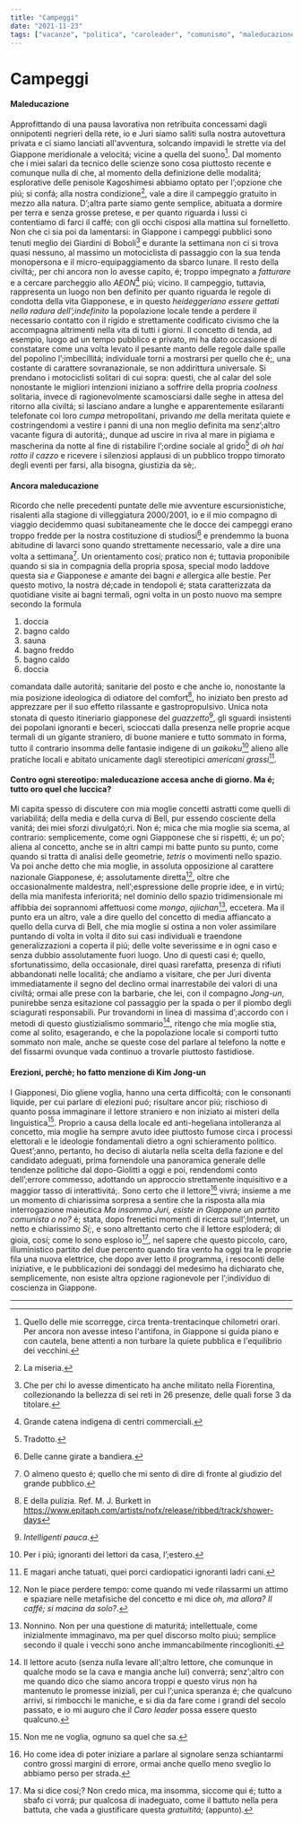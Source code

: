 ```yaml
---
title: "Campeggi"
date: "2021-11-23"
tags: ["vacanze", "politica", "caroleader", "comunismo", "maleducazione"]
---
```


# Campeggi

#### Maleducazione

Approfittando di una pausa lavorativa non retribuita concessami dagli onnipotenti negrieri della rete, io e Juri siamo saliti sulla nostra autovettura privata e ci siamo lanciati all'avventura, solcando impavidi le strette via del Giappone meridionale a velocitá; vicine a quella del suono[^1].
Dal momento che i miei salari da tecnico delle scienze sono cosa piuttosto recente e comunque nulla di che, al momento della definizione delle modalitá; esplorative delle penisole Kagoshimesi abbiamo optato per l’;opzione che piú; si confá; alla nostra condizione[^2], vale a dire il campeggio gratuito in mezzo alla natura. D’;altra parte siamo gente semplice, abituata a dormire per terra e senza grosse pretese, e per quanto riguarda i lussi ci contentiamo di farci il caffé; con gli occhi cisposi alla mattina sul fornelletto. Non che ci sia poi da lamentarsi: in Giappone i campeggi pubblici sono tenuti meglio dei Giardini di Boboli[^3] e durante la settimana non ci si trova quasi nessuno, al massimo un motociclista di passaggio con la sua tenda monopersona e il micro-equipaggiamento da sbarco lunare. Il resto della civiltá;, per chi ancora non lo avesse capito, é; troppo impegnato a _fatturare_ e a cercare parcheggio allo _AEON_[^4] piú; vicino.
Il campeggio, tuttavia, rappresenta un luogo non ben definito per quanto riguarda le regole di condotta della vita Giapponese, e in questo *heideggeriano essere gettati nella radura dell’;indefinito* la popolazione locale tende a perdere il necessario contatto con il rigido e strettamente codificato civismo che la accompagna altrimenti nella vita di tutti i giorni. Il concetto di tenda, ad esempio, luogo ad un tempo pubblico e privato, mi ha dato occasione di constatare come una volta levato il pesante manto delle regole dalle spalle del popolino l’;imbecillitá; individuale torni a mostrarsi per quello che é;, una costante di carattere sovranazionale, se non addirittura universale. Si prendano i motociclisti solitari di cui sopra: questi, che al calar del sole nonostante le migliori intenzioni iniziano a soffrire della propria *coolness* solitaria, invece di ragionevolmente scamosciarsi dalle seghe in attesa del ritorno alla civiltá; si lasciano andare a lunghe e apparentemente esilaranti telefonate coi loro _cumpa_ metropolitani, privando *me* della meritata quiete e costringendomi a vestire i panni di una non meglio definita ma senz’;altro vacante figura di autoritá;, dunque ad uscire in riva al mare in pigiama e mascherina da notte al fine di ristabilire l’;ordine sociale al grido[^5] di _oh hai rotto il cazzo_ e ricevere i silenziosi applausi di un pubblico troppo timorato degli eventi per farsi, alla bisogna, giustizia da sè;.

#### Ancora maleducazione

Ricordo che nelle precedenti puntate delle mie avventure escursionistiche, risalenti alla stagione di villeggiatura 2000/2001, io e il mio compagno di viaggio decidemmo quasi subitaneamente che le docce dei campeggi erano troppo fredde per la nostra costituzione di studiosi[^6] e prendemmo la buona abitudine di lavarci sono quando strettamente necessario, vale a dire una volta a settimana[^7]. Un orientamento cosí; pratico non é; tuttavia proponibile quando si sia in compagnia della propria sposa, special modo laddove questa sia *e* Giapponese *e* amante dei bagni *e* allergica alle bestie. Per questo motivo, la nostra dé;cade in tendopoli é; stata caratterizzata da quotidiane visite ai bagni termali, ogni volta in un posto nuovo ma sempre secondo la formula 

1. doccia 
2. bagno caldo
3. sauna
4. bagno freddo 
5. bagno caldo 
6. doccia 

comandata dalle autoritá; sanitarie del posto e che anche io, nonostante la mia posizione ideologica di odiatore del comfort[^8], ho iniziato ben presto ad apprezzare per il suo effetto rilassante e gastropropulsivo.
Unica nota stonata di questo itineriario giapponese del *guazzetto*[^9], gli sguardi insistenti dei popolani ignoranti e beceri, scioccati dalla presenza nelle proprie acque termali di un gigante straniero, di buone maniere e tutto sommato in forma, tutto il contrario insomma delle fantasie indigene di un *gaikoku*[^10] alieno alle pratiche locali e abitato unicamente dagli stereotipici *americani grassi*[^11].

#### Contro ogni stereotipo: maleducazione accesa anche di giorno. Ma é; tutto oro quel che luccica?

Mi capita spesso di discutere con mia moglie concetti astratti come quelli di variabilitá; della media e della curva di Bell, pur essendo cosciente della vanitá; dei miei sforzi divulgató;ri. Non é; mica che mia moglie sia scema, al contrario: semplicemente, come ogni Giapponese che si rispetti, é; un po’; aliena al concetto, anche se in altri campi mi batte punto su punto, come quando si tratta di analisi delle geometrie, *tetris* o movimenti nello spazio. Va poi anche detto che mia moglie, in assoluta opposizione al carattere nazionale Giapponese, é; assolutamente diretta[^12], oltre che occasionalmente maldestra, nell’;espressione delle proprie idee, e in virtú; della mia manifesta inferioritá; nel dominio dello spazio tridimensionale mi affibbia dei soprannomi affettuosi come *mongo*, *ojiichan*[^13], eccetera. Ma il punto era un altro, vale a dire quello del concetto di media affiancato a quello della curva di Bell, che mia moglie si ostina a non voler assimilare puntando di volta in volta il dito sui casi individuali e traendone generalizzazioni a coperta il piú; delle volte severissime e in ogni caso e senza dubbio assolutamente fuori luogo.
Uno di questi casi é; quello, sfortunatissimo, della occasionale, direi quasi rarefatta, presenza di rifiuti abbandonati nelle localitá; che andiamo a visitare, che per Juri diventa immediatamente il segno del declino ormai inarrestabile dei valori di una civiltá; ormai alle prese con la barbarie, che lei, con il compagno *Jong-un*, punirebbe senza esitazione col passaggio per la spada o per il piombo degli sciagurati responsabili. Pur trovandomi in linea di massima d’;accordo con i metodi di questo giustizialismo sommario[^14], ritengo che mia moglie stia, come al solito, esagerando, e che la popolazione locale si comporti tutto sommato non male, anche se queste cose del parlare al telefono la notte e del fissarmi ovunque vada continuo a trovarle piuttosto fastidiose.

#### Erezioni, perchè; ho fatto menzione di Kim Jong-un

I Giapponesi, Dio gliene voglia, hanno una certa difficoltá; con le consonanti liquide, per cui parlare di elezioni puó; risultare ancor piú; rischioso di quanto possa immaginare il lettore straniero e non iniziato ai misteri della linguistica[^15].
Proprio a causa della locale ed anti-hegeliana intolleranza al concetto, mia moglie ha sempre avuto idee piuttosto fumose circa i processi elettorali e le ideologie fondamentali dietro a ogni schieramento politico. Quest’;anno, pertanto, ho deciso di aiutarla nella scelta della fazione e del candidato adeguati, prima fornendole una panoramica generale delle tendenze politiche dal dopo-Giolitti a oggi e poi, rendendomi conto dell’;errore commesso, adottando un approccio strettamente inquisitivo e a maggior tasso di interattivitá;. Sono certo che il lettore[^16] vivrá; insieme a me un momento di chiarissima sorpresa a sentire che la risposta alla mia interrogazione maieutica *Ma insomma Juri, esiste in Giappone un partito comunista o no?* é; stata, dopo frenetici momenti di ricerca sull’;Internet, un netto e chiarissimo *Sí;*, e sono altrettanto certo che il lettore esploderá; di gioia, cosí; come lo sono esploso io[^17], nel sapere che questo piccolo, caro, illuministico partito del due percento quando tira vento ha oggi tra le proprie fila una nuova elettrice, che dopo aver letto il programma, i resoconti delle iniziative, e le pubblicazioni dei sondaggi del medesimo ha dichiarato che, semplicemente, non esiste altra opzione ragionevole per l’;individuo di coscienza in Giappone.

___


[^1]: Quello delle mie scorregge, circa trenta-trentacinque chilometri orari. Per ancora non avesse inteso l'antifona, in Giappone si guida piano e con cautela, bene attenti a non turbare la quiete pubblica e l'equilibrio dei vecchini.
[^2]: La miseria.
[^3]: Che per chi lo avesse dimenticato ha anche militato nella Fiorentina, collezionando la bellezza di sei reti in 26 presenze, delle quali forse 3 da titolare.
[^4]: Grande catena indigena di centri commerciali.
[^5]: Tradotto.
[^6]: Delle canne girate a bandiera.
[^7]: O almeno questo é; quello che mi sento di dire di fronte al giudizio del grande pubblico.
[^8]: E della pulizia. Ref. M. J. Burkett in https://www.epitaph.com/artists/nofx/release/ribbed/track/shower-days
[^9]: *Intelligenti pauca*.
[^10]: Per i piú; ignoranti dei lettori da casa, l’;estero.
[^11]: E magari anche tatuati, quei porci cardiopatici ignoranti ladri cani.
[^12]: Non le piace perdere tempo: come quando mi vede rilassarmi un attimo e spaziare nelle metafisiche del concetto e mi dice *oh, ma allora? Il caffé; si macina da solo?*.
[^13]: Nonnino. Non per una questione di maturitá; intellettuale, come inizialmente immaginavo, ma per quel discorso molto piuú; semplice secondo il quale i vecchi sono anche immancabilmente rincoglioniti.
[^14]: Il lettore acuto (senza nulla levare all’;altro lettore, che comunque in qualche modo se la cava e mangia anche lui) converrá; senz’;altro con me quando dico che siamo ancora troppi e questo virus non ha mantenuto le promesse iniziali, per cui l’;unica speranza é; che qualcuno arrivi, si rimbocchi le maniche, e si dia da fare come i grandi del secolo passato, e io mi auguro che il *Caro leader* possa essere questo qualcuno.
[^15]: Non me ne voglia, ognuno sa quel che sa.
[^16]: Ho come idea di poter iniziare a parlare al signolare senza schiantarmi contro grossi margini di errore, ormai anche quello meno sveglio lo abbiamo perso per strada.
[^17]: Ma si dice cosí;? Non credo mica, ma insomma, siccome qui é; tutto a sbafo ci vorrá; pur qualcosa di inadeguato, come il battuto nella pera battuta, che vada a giustificare questa *gratuititá;* (appunto).

